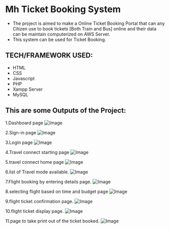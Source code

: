 # Mh Ticket Booking System
* The project is aimed to make a Online Ticket Booking Portal that can any Citizen use to book tickets [Both Train and Bus] online and their data can be maintain computerized on AWS Server.
* This system can be used for Ticket Booking.

## TECH/FRAMEWORK USED:
* HTML
* CSS
* Javascript
* PHP
* Xampp Server
* MySQL

## This are some Outputs of the Project:

1.Dashboard page
![Image](https://github.com/user-attachments/assets/8ce90421-84b1-4007-84ba-0af357ab64d1)

2.Sign-in page
![Image](https://github.com/user-attachments/assets/234fecf9-7841-4340-9a5f-1b8d1f76a1ea)

3.Login page
![Image](https://github.com/user-attachments/assets/3ee348c2-a2cc-469a-a715-2995863f5a99)

4.Travel connect starting page
![Image](https://github.com/user-attachments/assets/b7687c65-5bac-4e5b-ba50-9b16bd709477)

5.travel connect home page
![Image](https://github.com/user-attachments/assets/5e144840-ad6b-46a0-bdaf-f1fad5a0c4f1)

6.list of Travel mode available.
![Image](https://github.com/user-attachments/assets/8c549f6d-51d1-4c8f-961a-3fc72b197d27)

7.Flight booking by entering details page.
![Image](https://github.com/user-attachments/assets/1f486cb1-ada3-4a92-8fef-51216f33bd2d)

8.selecting flight based on time and budget page
![Image](https://github.com/user-attachments/assets/41bff652-4415-4a42-a495-f4ac6025e765)

9.flight ticket confirmation page.
![Image](https://github.com/user-attachments/assets/647d147f-cf3c-497b-ac34-bc652b144161)

10.flight ticket display page.
![Image](https://github.com/user-attachments/assets/69bf47c1-14f8-4e86-acda-43d5c51e633b)

11.page to take print out of the ticket booked.
![Image](https://github.com/user-attachments/assets/9607fb53-6594-4b5c-95f5-e8466a87f627)


